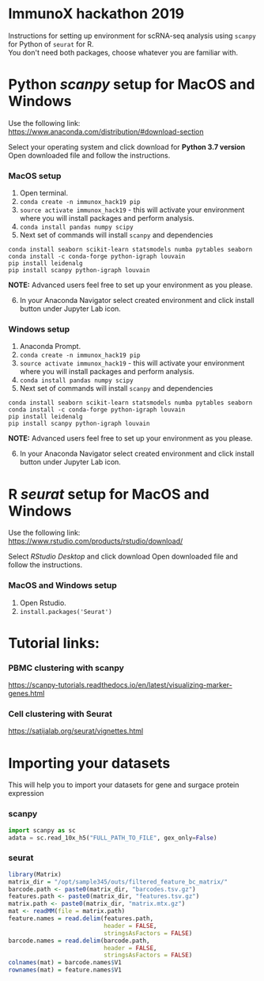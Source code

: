 # ImmunoX hackathon 2019
Instructions for setting up environment for scRNA-seq analysis using `scanpy` for Python of `seurat` for R.  
You don't need both packages, choose whatever you are familiar with.  
 
# Python *scanpy* setup for MacOS and Windows   
Use the following link:  
https://www.anaconda.com/distribution/#download-section  

Select your operating system and click download for **Python 3.7 version**  
Open downloaded file and follow the instructions.  

### MacOS setup  
1. Open terminal.  
2. `conda create -n immunox_hack19 pip`  
3. `source activate immunox_hack19` - this will activate your environment where you will install packages and perform analysis.  
4. `conda install pandas numpy scipy`  
5. Next set of commands will install `scanpy` and dependencies   
```shell script
conda install seaborn scikit-learn statsmodels numba pytables seaborn
conda install -c conda-forge python-igraph louvain
pip install leidenalg
pip install scanpy python-igraph louvain
```
**NOTE:** Advanced users feel free to set up your environment as you please.

6. In your Anaconda Navigator select created environment and click install button under Jupyter Lab icon.  

### Windows setup  
1. Anaconda Prompt.  
2. `conda create -n immunox_hack19 pip`  
3. `source activate immunox_hack19` - this will activate your environment where you will install packages and perform analysis.  
4. `conda install pandas numpy scipy`  
5. Next set of commands will install `scanpy` and dependencies   
```shell script
conda install seaborn scikit-learn statsmodels numba pytables seaborn
conda install -c conda-forge python-igraph louvain
pip install leidenalg
pip install scanpy python-igraph louvain
```
**NOTE:** Advanced users feel free to set up your environment as you please.

6. In your Anaconda Navigator select created environment and click install button under Jupyter Lab icon.  



# R *seurat* setup for MacOS and Windows  
Use the following link:  
https://www.rstudio.com/products/rstudio/download/

Select *RStudio Desktop* and click download
Open downloaded file and follow the instructions.  

### MacOS and Windows setup  
1. Open Rstudio.  
2. `install.packages('Seurat')`


# Tutorial links:  
### PBMC clustering with scanpy  
https://scanpy-tutorials.readthedocs.io/en/latest/visualizing-marker-genes.html

### Cell clustering with Seurat
https://satijalab.org/seurat/vignettes.html


# Importing your datasets  
This will help you to import your datasets for gene and surgace protein expression  

### scanpy  
```python
import scanpy as sc
adata = sc.read_10x_h5("FULL_PATH_TO_FILE", gex_only=False)
```


### seurat  
```R
library(Matrix)
matrix_dir = "/opt/sample345/outs/filtered_feature_bc_matrix/"
barcode.path <- paste0(matrix_dir, "barcodes.tsv.gz")
features.path <- paste0(matrix_dir, "features.tsv.gz")
matrix.path <- paste0(matrix_dir, "matrix.mtx.gz")
mat <- readMM(file = matrix.path)
feature.names = read.delim(features.path, 
                           header = FALSE,
                           stringsAsFactors = FALSE)
barcode.names = read.delim(barcode.path, 
                           header = FALSE,
                           stringsAsFactors = FALSE)
colnames(mat) = barcode.names$V1
rownames(mat) = feature.names$V1
```